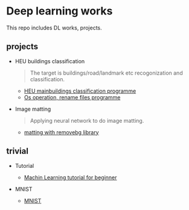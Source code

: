 # Deep learning works

This repo includes DL works, projects. 

## projects

- HEU buildings classification

  > The target is buildings/road/landmark etc recogonization and classification. 

  - [HEU mainbuildings classification programme](https://github.com/MorganWoods/Deep_Learning/blob/master/1_HEUbuilding/1_code/wmhcode.py)
  - [Os operation, rename files programme](https://github.com/MorganWoods/Deep_Learning/blob/master/1_HEUbuilding/1_code/preprocessing.py)

- Image matting
  > Applying neural network to do image matting.
  
  - [matting with removebg library](https://github.com/MorganWoods/Deep_Learning/blob/master/2_Image_matting/removebg.py)


## trivial

- Tutorial

  - [Machin Learning tutorial for beginner](https://github.com/MorganWoods/Deep_Learning/tree/master/Tutorial)

- MNIST

  - [MNIST](https://github.com/MorganWoods/Deep_Learning/blob/master/MNIST/MNIST01.py)
